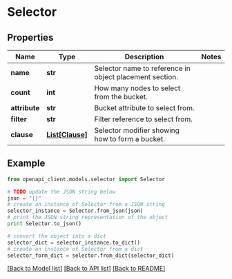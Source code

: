 # Selector


## Properties

Name | Type | Description | Notes
------------ | ------------- | ------------- | -------------
**name** | **str** | Selector name to reference in object placement section. | 
**count** | **int** | How many nodes to select from the bucket. | 
**attribute** | **str** | Bucket attribute to select from. | 
**filter** | **str** | Filter reference to select from. | 
**clause** | [**List[Clause]**](Clause.md) | Selector modifier showing how to form a bucket. | 

## Example

```python
from openapi_client.models.selector import Selector

# TODO update the JSON string below
json = "{}"
# create an instance of Selector from a JSON string
selector_instance = Selector.from_json(json)
# print the JSON string representation of the object
print Selector.to_json()

# convert the object into a dict
selector_dict = selector_instance.to_dict()
# create an instance of Selector from a dict
selector_form_dict = selector.from_dict(selector_dict)
```
[[Back to Model list]](../README.md#documentation-for-models) [[Back to API list]](../README.md#documentation-for-api-endpoints) [[Back to README]](../README.md)


